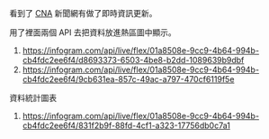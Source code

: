 看到了 [CNA][cna] 新聞網有做了即時資訊更新。

用了裡面兩個 API 去把資料放進熱區圖中顯示。

1. https://infogram.com/api/live/flex/01a8508e-9cc9-4b64-994b-cb4fdc2ee6f4/d8693373-6503-4be8-b2dd-1089639b9dbf
2. https://infogram.com/api/live/flex/01a8508e-9cc9-4b64-994b-cb4fdc2ee6f4/9cb631ea-857c-49ac-a797-470cf6119f5e

資料統計圖表

1. https://infogram.com/api/live/flex/01a8508e-9cc9-4b64-994b-cb4fdc2ee6f4/831f2b9f-88fd-4cf1-a323-17756db0c7a1

[cna]: https://www.cna.com.tw/news/firstnews/202001305007.aspx
